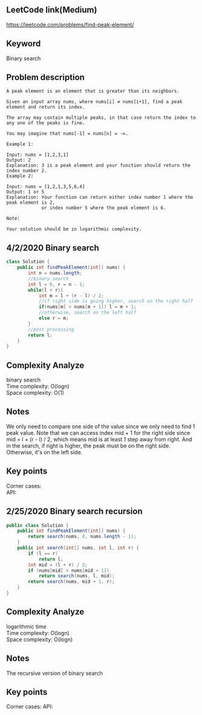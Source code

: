 ## LeetCode link(Medium)
https://leetcode.com/problems/find-peak-element/

## Keyword
Binary search

## Problem description
```
A peak element is an element that is greater than its neighbors.

Given an input array nums, where nums[i] ≠ nums[i+1], find a peak element and return its index.

The array may contain multiple peaks, in that case return the index to any one of the peaks is fine.

You may imagine that nums[-1] = nums[n] = -∞.

Example 1:

Input: nums = [1,2,3,1]
Output: 2
Explanation: 3 is a peak element and your function should return the index number 2.
Example 2:

Input: nums = [1,2,1,3,5,6,4]
Output: 1 or 5 
Explanation: Your function can return either index number 1 where the peak element is 2, 
             or index number 5 where the peak element is 6.

Note:

Your solution should be in logarithmic complexity.
```
## 4/2/2020 Binary search

```java
class Solution {
    public int findPeakElement(int[] nums) {
        int n = nums.length;
        //binary search
        int l = 0, r = n - 1;
        while(l < r){
            int m = l + (r - l) / 2;
            //if right side is going higher, search on the right half
            if(nums[m] < nums[m + 1]) l = m + 1;
            //otherwise, search on the left half
            else r = m;
        }
        //post processing
        return l;
    }
}
```

## Complexity Analyze
binary search\
Time complexity: O(logn)\
Space complexity: O(1)

## Notes
We only need to compare one side of the value since we only need to find 1 peak value. Note that we can access index mid + 1 for the right side since mid = l + (r - l) / 2, which means mid is at least 1 step away from right. And in the search, if right is higher, the peak must be on the right side. Otherwise, it's on the left side.

## Key points
Corner cases: \
API:

## 2/25/2020 Binary search recursion

```java
public class Solution {
    public int findPeakElement(int[] nums) {
        return search(nums, 0, nums.length - 1);
    }
    public int search(int[] nums, int l, int r) {
        if (l == r)
            return l;
        int mid = (l + r) / 2;
        if (nums[mid] > nums[mid + 1])
            return search(nums, l, mid);
        return search(nums, mid + 1, r);
    }
}
```

## Complexity Analyze
logarithmic time\
Time complexity: O(logn)\
Space complexity: O(logn)

## Notes
The recursive version of binary search

## Key points
Corner cases:
API: